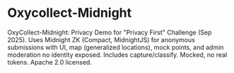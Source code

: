 # Oxycollect-Midnight
OxyCollect-Midnight: Privacy Demo for "Privacy First" Challenge (Sep 2025). Uses Midnight ZK (Compact, MidnightJS) for anonymous submissions with UI, map (generalized locations), mock points, and admin moderation no identity exposed. Includes capture/classify. Mocked, no real tokens. Apache 2.0 licensed.
